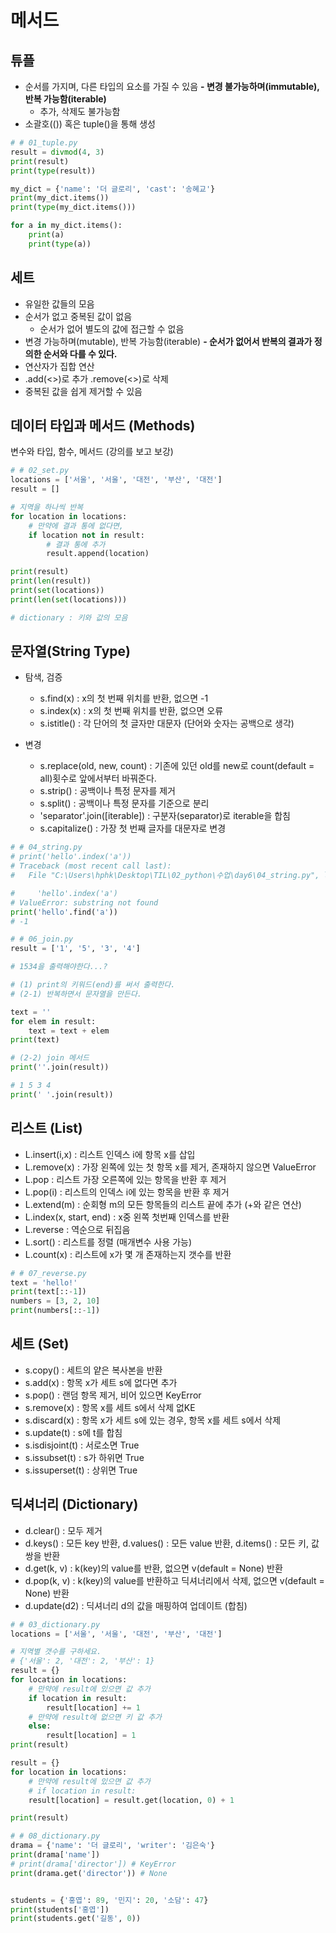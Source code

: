 # 메서드

## 튜플
- 순서를 가지며, 다른 타입의 요소를 가질 수 있음
**- 변경 불가능하며(immutable), 반복 가능함(iterable)**
    - 추가, 삭제도 불가능함
- 소괄호(()) 혹은 tuple()을 통해 생성

```python
# # 01_tuple.py
result = divmod(4, 3)
print(result)
print(type(result))

my_dict = {'name': '더 글로리', 'cast': '송혜교'}
print(my_dict.items())
print(type(my_dict.items()))

for a in my_dict.items():
    print(a)
    print(type(a))
```

## 세트
- 유일한 값들의 모음
- 순서가 없고 중복된 값이 없음
    - 순서가 없어 별도의 값에 접근할 수 없음
- 변경 가능하며(mutable), 반복 가능함(iterable)
    **- 순서가 없어서 반복의 결과가 정의한 순서와 다를 수 있다.**
- 연산자가 집합 연산
- .add(<>)로 추가 .remove(<>)로 삭제
- 중복된 값을 쉽게 제거할 수 있음

## 데이터 타입과 메서드 (Methods)
변수와 타입, 함수, 메서드 (강의를 보고 보강)

```python
# # 02_set.py
locations = ['서울', '서울', '대전', '부산', '대전']
result = []

# 지역을 하나씩 반복
for location in locations:
    # 만약에 결과 통에 없다면,
    if location not in result:
        # 결과 통에 추가
        result.append(location)

print(result)
print(len(result))
print(set(locations))
print(len(set(locations)))

# dictionary : 키와 값의 모음
```

## 문자열(String Type)
- 탐색, 검증
    - s.find(x) : x의 첫 번째 위치를 반환, 없으면 -1
    - s.index(x) : x의 첫 번째 위치를 반환, 없으면 오류
    - s.istitle() : 각 단어의 첫 글자만 대문자 (단어와 숫자는 공백으로 생각)

- 변경
    - s.replace(old, new, count) : 기존에 있던 old를 new로 count(default = all)횟수로 앞에서부터 바꿔준다.
    - s.strip() : 공백이나 특정 문자를 제거
    - s.split() : 공백이나 특정 문자를 기준으로 분리
    - 'separator'.join([iterable]) : 구분자(separator)로 iterable을 합침
    - s.capitalize() : 가장 첫 번째 글자를 대문자로 변경

```python
# # 04_string.py
# print('hello'.index('a'))
# Traceback (most recent call last):
#   File "C:\Users\hphk\Desktop\TIL\02_python\수업\day6\04_string.py", line 1, in <module>

#     'hello'.index('a')
# ValueError: substring not found
print('hello'.find('a'))
# -1

# # 06_join.py
result = ['1', '5', '3', '4']

# 1534을 출력해야한다...?

# (1) print의 키워드(end)를 써서 출력한다. 
# (2-1) 반복하면서 문자열을 만든다. 

text = ''
for elem in result:
    text = text + elem 
print(text)

# (2-2) join 메서드
print(''.join(result))

# 1 5 3 4
print(' '.join(result))
```


## 리스트 (List)
- L.insert(i,x) : 리스트 인덱스 i에 항목 x를 삽입
- L.remove(x) : 가장 왼쪽에 있는 첫 항목 x를 제거, 존재하지 않으면 ValueError
- L.pop : 리스트 가장 오른쪽에 있는 항목을 반환 후 제거
- L.pop(i) : 리스트의 인덱스 i에 있는 항목을 반환 후 제거
- L.extend(m) : 순회형 m의 모든 항목들의 리스트 끝에 추가 (+와 같은 연산)
- L.index(x, start, end) : x중 왼쪽 첫번째 인덱스를 반환
- L.reverse : 역순으로 뒤집음
- L.sort() : 리스트를 정렬 (매개변수 사용 가능)
- L.count(x) : 리스트에 x가 몇 개 존재하는지 갯수를 반환

```python
# # 07_reverse.py
text = 'hello!'
print(text[::-1])
numbers = [3, 2, 10]
print(numbers[::-1])
```

## 세트 (Set)
- s.copy() : 세트의 얕은 복사본을 반환
- s.add(x) : 항목 x가 세트 s에 없다면 추가
- s.pop() : 랜덤 항목 제거, 비어 있으면 KeyError
- s.remove(x) : 항목 x를 세트 s에서 삭제 없KE
- s.discard(x) : 항목 x가 세트 s에 있는 경우, 항목 x를 세트 s에서 삭제
- s.update(t) : s에 t를 합침
- s.isdisjoint(t) : 서로소면 True
- s.issubset(t) : s가 하위면 True
- s.issuperset(t) : 상위면 True

## 딕셔너리 (Dictionary)
- d.clear() : 모두 제거
- d.keys() : 모든 key 반환, d.values() : 모든 value 반환, d.items() : 모든 키, 값 쌍을 반환
- d.get(k, v) : k(key)의 value를 반환, 없으면 v(default = None) 반환
- d.pop(k, v) : k(key)의 value를 반환하고 딕셔너리에서 삭제, 없으면 v(default = None) 반환
- d.update(d2) : 딕셔너리 d의 값을 매핑하여 업데이트 (합침)

```python
# # 03_dictionary.py
locations = ['서울', '서울', '대전', '부산', '대전']

# 지역별 갯수를 구하세요. 
# {'서울': 2, '대전': 2, '부산': 1}
result = {}
for location in locations:
    # 만약에 result에 있으면 값 추가
    if location in result:
        result[location] += 1
    # 만약에 result에 없으면 키 값 추가
    else:
        result[location] = 1
print(result)

result = {}
for location in locations:
    # 만약에 result에 있으면 값 추가
    # if location in result:
    result[location] = result.get(location, 0) + 1

print(result)

# # 08_dictionary.py
drama = {'name': '더 글로리', 'writer': '김은숙'}
print(drama['name'])
# print(drama['director']) # KeyError
print(drama.get('director')) # None


students = {'홍엽': 89, '민지': 20, '소담': 47}
print(students['홍엽'])
print(students.get('길동', 0))


```